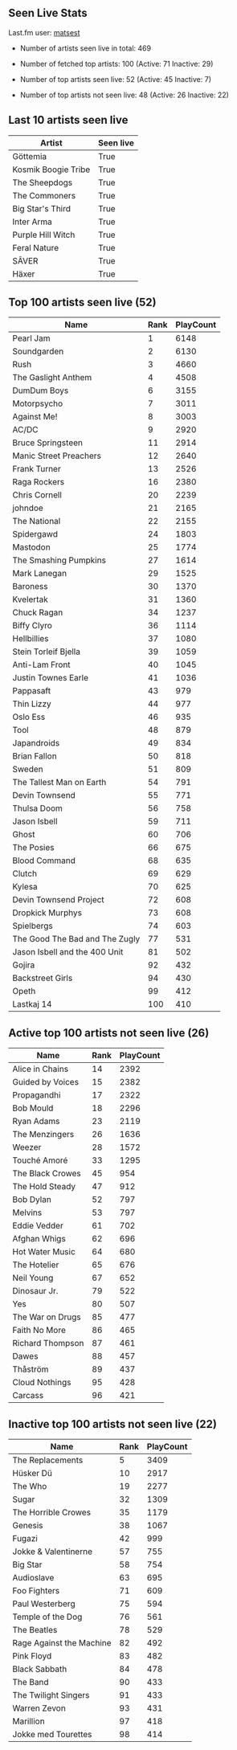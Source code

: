 ## Seen Live Stats

Last.fm user: [matsest](https://www.last.fm/user/matsest)

- Number of artists seen live in total: 469

- Number of fetched top artists: 100 (Active: 71 Inactive: 29)

- Number of top artists seen live: 52 (Active: 45 Inactive: 7)

- Number of top artists not seen live: 48 (Active: 26 Inactive: 22)

## Last 10 artists seen live

Artist              | Seen live
------------------- | ---------
Göttemia            | True     
Kosmik Boogie Tribe | True     
The Sheepdogs       | True     
The Commoners       | True     
Big Star's Third    | True     
Inter Arma          | True     
Purple Hill Witch   | True     
Feral Nature        | True     
SÂVER               | True     
Häxer               | True     

## Top 100 artists seen live (52)

Name                           | Rank | PlayCount
------------------------------ | ---- | ---------
Pearl Jam                      | 1    | 6148     
Soundgarden                    | 2    | 6130     
Rush                           | 3    | 4660     
The Gaslight Anthem            | 4    | 4508     
DumDum Boys                    | 6    | 3155     
Motorpsycho                    | 7    | 3011     
Against Me!                    | 8    | 3003     
AC/DC                          | 9    | 2920     
Bruce Springsteen              | 11   | 2914     
Manic Street Preachers         | 12   | 2640     
Frank Turner                   | 13   | 2526     
Raga Rockers                   | 16   | 2380     
Chris Cornell                  | 20   | 2239     
johndoe                        | 21   | 2165     
The National                   | 22   | 2155     
Spidergawd                     | 24   | 1803     
Mastodon                       | 25   | 1774     
The Smashing Pumpkins          | 27   | 1614     
Mark Lanegan                   | 29   | 1525     
Baroness                       | 30   | 1370     
Kvelertak                      | 31   | 1360     
Chuck Ragan                    | 34   | 1237     
Biffy Clyro                    | 36   | 1114     
Hellbillies                    | 37   | 1080     
Stein Torleif Bjella           | 39   | 1059     
Anti-Lam Front                 | 40   | 1045     
Justin Townes Earle            | 41   | 1036     
Pappasaft                      | 43   | 979      
Thin Lizzy                     | 44   | 977      
Oslo Ess                       | 46   | 935      
Tool                           | 48   | 879      
Japandroids                    | 49   | 834      
Brian Fallon                   | 50   | 818      
Sweden                         | 51   | 809      
The Tallest Man on Earth       | 54   | 791      
Devin Townsend                 | 55   | 771      
Thulsa Doom                    | 56   | 758      
Jason Isbell                   | 59   | 711      
Ghost                          | 60   | 706      
The Posies                     | 66   | 675      
Blood Command                  | 68   | 635      
Clutch                         | 69   | 629      
Kylesa                         | 70   | 625      
Devin Townsend Project         | 72   | 608      
Dropkick Murphys               | 73   | 608      
Spielbergs                     | 74   | 603      
The Good The Bad and The Zugly | 77   | 531      
Jason Isbell and the 400 Unit  | 81   | 502      
Gojira                         | 92   | 432      
Backstreet Girls               | 94   | 430      
Opeth                          | 99   | 412      
Lastkaj 14                     | 100  | 410      

## Active top 100 artists not seen live (26)

Name             | Rank | PlayCount
---------------- | ---- | ---------
Alice in Chains  | 14   | 2392     
Guided by Voices | 15   | 2382     
Propagandhi      | 17   | 2322     
Bob Mould        | 18   | 2296     
Ryan Adams       | 23   | 2119     
The Menzingers   | 26   | 1636     
Weezer           | 28   | 1572     
Touché Amoré     | 33   | 1295     
The Black Crowes | 45   | 954      
The Hold Steady  | 47   | 912      
Bob Dylan        | 52   | 797      
Melvins          | 53   | 797      
Eddie Vedder     | 61   | 702      
Afghan Whigs     | 62   | 696      
Hot Water Music  | 64   | 680      
The Hotelier     | 65   | 676      
Neil Young       | 67   | 652      
Dinosaur Jr.     | 79   | 522      
Yes              | 80   | 507      
The War on Drugs | 85   | 477      
Faith No More    | 86   | 465      
Richard Thompson | 87   | 461      
Dawes            | 88   | 457      
Thåström         | 89   | 437      
Cloud Nothings   | 95   | 428      
Carcass          | 96   | 421      

## Inactive top 100 artists not seen live (22)

Name                     | Rank | PlayCount
------------------------ | ---- | ---------
The Replacements         | 5    | 3409     
Hüsker Dü                | 10   | 2917     
The Who                  | 19   | 2277     
Sugar                    | 32   | 1309     
The Horrible Crowes      | 35   | 1179     
Genesis                  | 38   | 1067     
Fugazi                   | 42   | 999      
Jokke & Valentinerne     | 57   | 755      
Big Star                 | 58   | 754      
Audioslave               | 63   | 695      
Foo Fighters             | 71   | 609      
Paul Westerberg          | 75   | 594      
Temple of the Dog        | 76   | 561      
The Beatles              | 78   | 529      
Rage Against the Machine | 82   | 492      
Pink Floyd               | 83   | 482      
Black Sabbath            | 84   | 478      
The Band                 | 90   | 433      
The Twilight Singers     | 91   | 433      
Warren Zevon             | 93   | 431      
Marillion                | 97   | 418      
Jokke med Tourettes      | 98   | 414      
